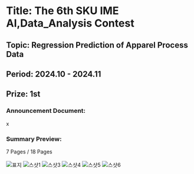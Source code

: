 # Title: The 6th SKU IME AI,Data_Analysis Contest<br/>
## Topic: Regression Prediction of Apparel Process Data<br/>
## Period: 2024.10 - 2024.11 <br/>
## Prize: 1st<br/>
 
### Announcement Document:<br/>
x

### Summary Preview:<br/>
7 Pages / 18 Pages<br/>
<br/>
![표지](https://github.com/user-attachments/assets/3fb00f92-ba8e-4430-9661-b139075467f4)
![스샷1](https://github.com/user-attachments/assets/77177d3f-a0f5-45c0-aee3-761c0409c803)
![스샷3](https://github.com/user-attachments/assets/fe677d5e-0d47-4ee1-9f3d-14cc30acbdcb)
![스샷4](https://github.com/user-attachments/assets/0bc6de32-0701-4d68-9ad4-d8a118711f26)
![스샷5](https://github.com/user-attachments/assets/693eee04-fb91-4979-8628-0ab9913f547e)
![스샷6](https://github.com/user-attachments/assets/b25eb1ac-8d1f-494e-915a-2d715a4102bb)
